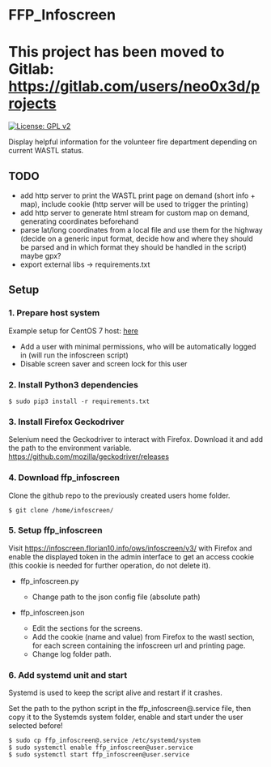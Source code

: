 # FFP_Infoscreen

# This project has been moved to Gitlab: <https://gitlab.com/users/neo0x3d/projects>

[![License: GPL v2](https://img.shields.io/badge/License-GPL%20v2-blue.svg)](https://img.shields.io/badge/License-GPL%20v2-blue.svg)

Display helpful information for the volunteer fire department depending on current WASTL status.

## TODO

- add http server to print the WASTL print page on demand (short info + map), include cookie (http server will be used to trigger the printing)
- add http server to generate html stream for custom map on demand, generating coordinates beforehand
- parse lat/long coordinates from a local file and use them for the highway (decide on a generic input format, decide how and where they should be parsed and in which format they should be handled in the script) maybe gpx?
- export external libs -> requirements.txt

## Setup

### 1\. Prepare host system

Example setup for CentOS 7 host: [here](CentOS7_setup.md)

- Add a user with minimal permissions, who will be automatically logged in (will run the infoscreen script)
- Disable screen saver and screen lock for this user

### 2\. Install Python3 dependencies

```
$ sudo pip3 install -r requirements.txt
```

### 3\. Install Firefox Geckodriver

Selenium need the Geckodriver to interact with Firefox. Download it and add the path to the environment variable. <https://github.com/mozilla/geckodriver/releases>

### 4\. Download ffp_infoscreen

Clone the github repo to the previously created users home folder.

```
$ git clone /home/infoscreen/
```

### 5\. Setup ffp_infoscreen

Visit <https://infoscreen.florian10.info/ows/infoscreen/v3/> with Firefox and enable the displayed token in the admin interface to get an access cookie (this cookie is needed for further operation, do not delete it).

- ffp_infoscreen.py

  - Change path to the json config file (absolute path)

- ffp_infoscreen.json

  - Edit the sections for the screens.
  - Add the cookie (name and value) from Firefox to the wastl section, for each screen containing the infoscreen url and printing page.
  - Change log folder path.

### 6\. Add systemd unit and start

Systemd is used to keep the script alive and restart if it crashes.

Set the path to the python script in the ffp_infoscreen@.service file, then copy it to the Systemds system folder, enable and start under the user selected before!

```
$ sudo cp ffp_infoscreen@.service /etc/systemd/system
$ sudo systemctl enable ffp_infoscreen@user.service
$ sudo systemctl start ffp_infoscreen@user.service
```
